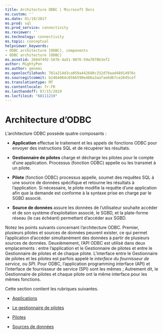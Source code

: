 ```yaml
---
title: Architecture ODBC | Microsoft Docs
ms.custom: ''
ms.date: 01/19/2017
ms.prod: sql
ms.prod_service: connectivity
ms.reviewer: ''
ms.technology: connectivity
ms.topic: conceptual
helpviewer_keywords:
- ODBC architecture [ODBC], components
- ODBC architecture [ODBC]
ms.assetid: 2604f492-587b-4a51-9876-59a7870b3ef2
author: MightyPen
ms.author: genemi
ms.openlocfilehash: 781a214d3ca059a442680c332d79aad48914976c
ms.sourcegitcommit: b2464064c0566590e486a3aafae6d67ce2645cef
ms.translationtype: MT
ms.contentlocale: fr-FR
ms.lasthandoff: 07/15/2019
ms.locfileid: "68111219"
---
```

# <a name="odbc-architecture"></a>Architecture d’ODBC
L’architecture ODBC possède quatre composants :  
  
-   **Application** effectue le traitement et les appels de fonctions ODBC pour envoyer des instructions SQL et de récupérer les résultats.  
  
-   **Gestionnaire de pilotes** charge et décharge les pilotes pour le compte d’une application. Processus (fonction ODBC) appelle ou les transmet à un pilote.  
  
-   **Pilote** (fonction ODBC) processus appelle, soumet des requêtes SQL à une source de données spécifique et retourne les résultats à l’application. Si nécessaire, le pilote modifie la requête d’une application afin que la demande est conforme à la syntaxe prise en charge par le SGBD associé.  
  
-   **Source de données** assure les données de l’utilisateur souhaite accéder et de son système d’exploitation associé, le SGBD, et la plate-forme réseau (le cas échéant) permettant d’accéder aux SGBD.  
  
 Notez les points suivants concernant l’architecture ODBC. Premier, plusieurs pilotes et sources de données peuvent exister, ce qui permet l’application d’accéder simultanément des données à partir de plusieurs sources de données. Deuxièmement, l’API ODBC est utilisé dans deux emplacements : entre l’application et le Gestionnaire de pilotes et entre le Gestionnaire de pilotes et de chaque pilote. L’interface entre le Gestionnaire de pilotes et les pilotes est parfois appelé le *interface du fournisseur de service,* ou *SPI*. Pour ODBC, l’application programming interface (API) et l’interface de fournisseur de service (SPI) sont les mêmes ; Autrement dit, le Gestionnaire de pilotes et chaque pilote ont la même interface pour les mêmes fonctions.  
  
 Cette section contient les rubriques suivantes.  
  
-   [Applications](../../odbc/reference/applications.md)  
  
-   [Le gestionnaire de pilotes](../../odbc/reference/the-driver-manager.md)  
  
-   [Pilotes](../../odbc/reference/drivers.md)  
  
-   [Sources de données](../../odbc/reference/data-sources.md)

